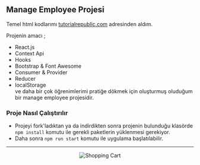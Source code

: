 ## Manage Employee Projesi  

Temel html kodlarımı [tutorialrepublic.com](https://www.tutorialrepublic.com/) adresinden aldım.  

Projenin amacı ;
- React.js
- Context Api
- Hooks
- Bootstrap & Font Awesome
- Consumer & Provider
- Reducer  
- localStorage   
ve daha bir çok öğrenimlerimi pratiğe dökmek için oluşturmuş oluduğum bir manage employee projesidir.

### Proje Nasıl Çalıştırılır

- Projeyi fork'ladıktan ya da indirdikten sonra projenin bulunduğu klasörde `npm install` komutu ile gerekli paketlerin yüklenmesi gerekiyor.
- Daha sonra `npm run start` komutu ile uygulama başlatılabilir.  

---
<p align="center">
  <img src="manageEmployee.gif" alt="Shopping Cart"/>
</p>
